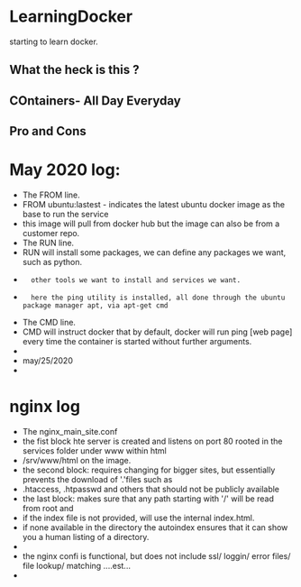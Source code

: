 # LearningDocker
starting to learn docker.  

## What the heck is this ?

## COntainers- All Day Everyday

## Pro and Cons

# May 2020 log:
* The FROM line. 
*	FROM ubuntu:lastest - indicates the latest ubuntu docker image as the base to run the service
*	this image will pull from docker hub but the image can also be from a customer repo.
* The RUN line.
*	RUN will install some packages, we can define any packages we want, such as python.
*		other tools we want to install and services we want. 
*		here the ping utility is installed, all done through the ubuntu package manager apt, via apt-get cmd
* The CMD line.
*	CMD will instruct docker that by default, docker will run ping [web page] every time the container is started without further arguments.
* 
* may/25/2020
* 

# nginx log
* The nginx_main_site.conf
*	the fist block hte server is created and listens on port 80 rooted in the services folder under www within html
*	 /srv/www/html on the image.
* the second block: requires changing for bigger sites, but essentially prevents the download of '.'files such as
*	.htaccess, .htpasswd and others that should not be publicly available 
* the last block: makes sure that any path starting with '/' will be read from root and 
*	if the index file is not provided, will use the internal index.html.
*	if none available in the directory the autoindex ensures that it can show you a human listing of a directory.
* 
* the nginx confi is functional, but does not include ssl/ loggin/ error files/ file lookup/ matching ....est...
*

